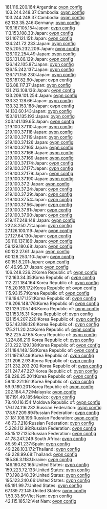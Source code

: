 181.116.200.164:Argentina: [ovpn config](vpn/181_116_200_164.ovpn)  
103.244.248.37:Cambodia: [ovpn config](vpn/103_244_248_37.ovpn)  
103.244.248.37:Cambodia: [ovpn config](vpn/103_244_248_37.ovpn)  
62.133.35.246:Germany: [ovpn config](vpn/62_133_35_246.ovpn)  
106.167.105.154:Japan: [ovpn config](vpn/106_167_105_154.ovpn)  
113.153.108.33:Japan: [ovpn config](vpn/113_153_108_33.ovpn)  
121.107.121.151:Japan: [ovpn config](vpn/121_107_121_151.ovpn)  
124.241.72.233:Japan: [ovpn config](vpn/124_241_72_233.ovpn)  
125.205.232.209:Japan: [ovpn config](vpn/125_205_232_209.ovpn)  
126.102.254.49:Japan: [ovpn config](vpn/126_102_254_49.ovpn)  
126.131.86.129:Japan: [ovpn config](vpn/126_131_86_129.ovpn)  
126.142.105.87:Japan: [ovpn config](vpn/126_142_105_87.ovpn)  
126.15.242.137:Japan: [ovpn config](vpn/126_15_242_137.ovpn)  
126.171.158.230:Japan: [ovpn config](vpn/126_171_158_230.ovpn)  
126.187.82.60:Japan: [ovpn config](vpn/126_187_82_60.ovpn)  
126.88.117.37:Japan: [ovpn config](vpn/126_88_117_37.ovpn)  
131.213.108.136:Japan: [ovpn config](vpn/131_213_108_136.ovpn)  
133.209.101.254:Japan: [ovpn config](vpn/133_209_101_254.ovpn)  
133.32.128.66:Japan: [ovpn config](vpn/133_32_128_66.ovpn)  
133.32.153.188:Japan: [ovpn config](vpn/133_32_153_188.ovpn)  
14.133.60.143:Japan: [ovpn config](vpn/14_133_60_143.ovpn)  
153.161.135.193:Japan: [ovpn config](vpn/153_161_135_193.ovpn)  
203.141.139.65:Japan: [ovpn config](vpn/203_141_139_65.ovpn)  
219.100.37.110:Japan: [ovpn config](vpn/219_100_37_110.ovpn)  
219.100.37.118:Japan: [ovpn config](vpn/219_100_37_118.ovpn)  
219.100.37.119:Japan: [ovpn config](vpn/219_100_37_119.ovpn)  
219.100.37.126:Japan: [ovpn config](vpn/219_100_37_126.ovpn)  
219.100.37.165:Japan: [ovpn config](vpn/219_100_37_165.ovpn)  
219.100.37.166:Japan: [ovpn config](vpn/219_100_37_166.ovpn)  
219.100.37.169:Japan: [ovpn config](vpn/219_100_37_169.ovpn)  
219.100.37.174:Japan: [ovpn config](vpn/219_100_37_174.ovpn)  
219.100.37.177:Japan: [ovpn config](vpn/219_100_37_177.ovpn)  
219.100.37.179:Japan: [ovpn config](vpn/219_100_37_179.ovpn)  
219.100.37.190:Japan: [ovpn config](vpn/219_100_37_190.ovpn)  
219.100.37.2:Japan: [ovpn config](vpn/219_100_37_2.ovpn)  
219.100.37.24:Japan: [ovpn config](vpn/219_100_37_24.ovpn)  
219.100.37.29:Japan: [ovpn config](vpn/219_100_37_29.ovpn)  
219.100.37.54:Japan: [ovpn config](vpn/219_100_37_54.ovpn)  
219.100.37.56:Japan: [ovpn config](vpn/219_100_37_56.ovpn)  
219.100.37.81:Japan: [ovpn config](vpn/219_100_37_81.ovpn)  
219.100.37.90:Japan: [ovpn config](vpn/219_100_37_90.ovpn)  
219.117.248.148:Japan: [ovpn config](vpn/219_117_248_148.ovpn)  
222.8.250.72:Japan: [ovpn config](vpn/222_8_250_72.ovpn)  
27.126.100.119:Japan: [ovpn config](vpn/27_126_100_119.ovpn)  
27.127.64.130:Japan: [ovpn config](vpn/27_127_64_130.ovpn)  
39.110.137.186:Japan: [ovpn config](vpn/39_110_137_186.ovpn)  
59.129.180.68:Japan: [ovpn config](vpn/59_129_180_68.ovpn)  
60.122.27.61:Japan: [ovpn config](vpn/60_122_27_61.ovpn)  
60.128.253.110:Japan: [ovpn config](vpn/60_128_253_110.ovpn)  
60.151.8.201:Japan: [ovpn config](vpn/60_151_8_201.ovpn)  
61.46.95.37:Japan: [ovpn config](vpn/61_46_95_37.ovpn)  
106.248.236.2:Korea Republic of: [ovpn config](vpn/106_248_236_2.ovpn)  
112.163.34.35:Korea Republic of: [ovpn config](vpn/112_163_34_35.ovpn)  
112.221.184.164:Korea Republic of: [ovpn config](vpn/112_221_184_164.ovpn)  
115.20.169.172:Korea Republic of: [ovpn config](vpn/115_20_169_172.ovpn)  
115.93.15.7:Korea Republic of: [ovpn config](vpn/115_93_15_7.ovpn)  
119.194.171.151:Korea Republic of: [ovpn config](vpn/119_194_171_151.ovpn)  
119.206.148.176:Korea Republic of: [ovpn config](vpn/119_206_148_176.ovpn)  
121.129.205.146:Korea Republic of: [ovpn config](vpn/121_129_205_146.ovpn)  
121.153.15.31:Korea Republic of: [ovpn config](vpn/121_153_15_31.ovpn)  
121.154.207.220:Korea Republic of: [ovpn config](vpn/121_154_207_220.ovpn)  
125.143.188.126:Korea Republic of: [ovpn config](vpn/125_143_188_126.ovpn)  
175.211.20.24:Korea Republic of: [ovpn config](vpn/175_211_20_24.ovpn)  
182.225.47.65:Korea Republic of: [ovpn config](vpn/182_225_47_65.ovpn)  
1.224.86.219:Korea Republic of: [ovpn config](vpn/1_224_86_219.ovpn)  
210.222.129.138:Korea Republic of: [ovpn config](vpn/210_222_129_138.ovpn)  
211.184.148.158:Korea Republic of: [ovpn config](vpn/211_184_148_158.ovpn)  
211.197.97.49:Korea Republic of: [ovpn config](vpn/211_197_97_49.ovpn)  
211.206.2.93:Korea Republic of: [ovpn config](vpn/211_206_2_93.ovpn)  
211.232.203.202:Korea Republic of: [ovpn config](vpn/211_232_203_202.ovpn)  
211.247.47.227:Korea Republic of: [ovpn config](vpn/211_247_47_227.ovpn)  
58.226.25.201:Korea Republic of: [ovpn config](vpn/58_226_25_201.ovpn)  
59.10.221.161:Korea Republic of: [ovpn config](vpn/59_10_221_161.ovpn)  
59.9.180.201:Korea Republic of: [ovpn config](vpn/59_9_180_201.ovpn)  
202.184.4.72:Malaysia: [ovpn config](vpn/202_184_4_72.ovpn)  
187.191.49.185:Mexico: [ovpn config](vpn/187_191_49_185.ovpn)  
78.40.116.154:Moldova Republic of: [ovpn config](vpn/78_40_116_154.ovpn)  
176.124.116.232:Russian Federation: [ovpn config](vpn/176_124_116_232.ovpn)  
178.57.209.89:Russian Federation: [ovpn config](vpn/178_57_209_89.ovpn)  
31.181.108.196:Russian Federation: [ovpn config](vpn/31_181_108_196.ovpn)  
46.73.7.218:Russian Federation: [ovpn config](vpn/46_73_7_218.ovpn)  
5.228.112.98:Russian Federation: [ovpn config](vpn/5_228_112_98.ovpn)  
85.15.127.125:Russian Federation: [ovpn config](vpn/85_15_127_125.ovpn)  
41.78.247.249:South Africa: [ovpn config](vpn/41_78_247_249.ovpn)  
85.59.41.237:Spain: [ovpn config](vpn/85_59_41_237.ovpn)  
49.228.103.172:Thailand: [ovpn config](vpn/49_228_103_172.ovpn)  
49.228.99.68:Thailand: [ovpn config](vpn/49_228_99_68.ovpn)  
185.86.3.118:Ukraine: [ovpn config](vpn/185_86_3_118.ovpn)  
146.190.82.165:United States: [ovpn config](vpn/146_190_82_165.ovpn)  
159.223.72.133:United States: [ovpn config](vpn/159_223_72_133.ovpn)  
173.198.248.39:United States: [ovpn config](vpn/173_198_248_39.ovpn)  
195.123.240.66:United States: [ovpn config](vpn/195_123_240_66.ovpn)  
65.191.99.7:United States: [ovpn config](vpn/65_191_99_7.ovpn)  
67.189.72.145:United States: [ovpn config](vpn/67_189_72_145.ovpn)  
1.53.33.59:Viet Nam: [ovpn config](vpn/1_53_33_59.ovpn)  
42.115.185.12:Viet Nam: [ovpn config](vpn/42_115_185_12.ovpn)  
